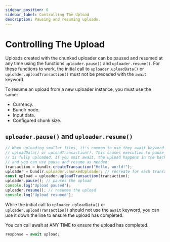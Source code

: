 ```yaml
---
sidebar_position: 6
sidebar_label: Controlling The Upload
description: Pausing and resuming uploads.
---
```


# Controlling The Upload

Uploads created with the chunked uploader can be paused and resumed at any time using the functions `uploader.pause()` and `uploader.resume()`. For these functions to work, the initial call to `uploader.uploadData()` or `uploader.uploadTransaction()` must not be preceded with the `await` keyword.

To resume an upload from a new uploader instance, you must use the same:

-   Currency.
-   Bundlr node.
-   Input data.
-   Configured chunk size.

## `uploader.pause()` and `uploader.resume()`

```js
// When uploading smaller files, it's common to use they await keyword before
// uploadData() or uploadTransaction(). This causes execution to pause until the file
// is fully uploaded. If you omit await, the upload happens in the background
// and you can use pause and resume as needed.
transaction = bundlr.createTransaction("Hello, world!");
uploader = bundlr.uploader.chunkedUploader; // recreate for each transaction
const upload = uploader.uploadTransaction(transaction);
uploader.pause(); // pauses the upload
console.log("Upload paused");
uploader.resume(); // resumes the upload
console.log("Upload resumed");
```

While the initial call to `uploader.uploadData()` or `uploader.uploadTransaction()` should not use the `await` keyword, you can use it down the line to ensure the upload has completed.

You can call await at ANY TIME to ensure the upload has completed.

```js
response = await upload;
```
